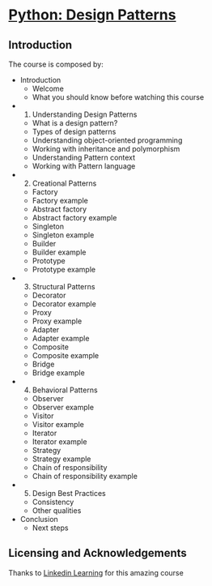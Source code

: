 # [Python: Design Patterns](https://www.linkedin.com/learning/python-design-patterns/)

## Introduction

The course is composed by:
  
- Introduction
  - Welcome
  - What you should know before watching this course
- 1. Understanding Design Patterns
  - What is a design pattern?
  - Types of design patterns
  - Understanding object-oriented programming
  - Working with inheritance and polymorphism
  - Understanding Pattern context
  - Working with Pattern language
- 2. Creational Patterns
  - Factory
  - Factory example
  - Abstract factory
  - Abstract factory example
  - Singleton
  - Singleton example
  - Builder
  - Builder example
  - Prototype
  - Prototype example
- 3. Structural Patterns
  - Decorator
  - Decorator example
  - Proxy
  - Proxy example
  - Adapter
  - Adapter example
  - Composite
  - Composite example
  - Bridge
  - Bridge example
- 4. Behavioral Patterns
  - Observer
  - Observer example
  - Visitor
  - Visitor example
  - Iterator
  - Iterator example
  - Strategy
  - Strategy example
  - Chain of responsibility
  - Chain of responsibility example
- 5. Design Best Practices
  - Consistency
  - Other qualities
- Conclusion
  - Next steps

## Licensing and Acknowledgements

Thanks to [Linkedin Learning](https://www.linkedin.com/learning/) for this amazing course
